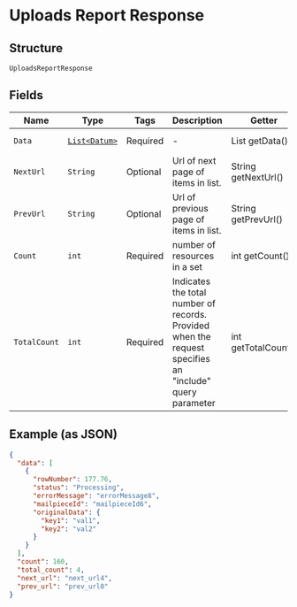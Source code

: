 
# Uploads Report Response

## Structure

`UploadsReportResponse`

## Fields

| Name | Type | Tags | Description | Getter | Setter |
|  --- | --- | --- | --- | --- | --- |
| `Data` | [`List<Datum>`](../../doc/models/datum.md) | Required | - | List<Datum> getData() | setData(List<Datum> data) |
| `NextUrl` | `String` | Optional | Url of next page of items in list. | String getNextUrl() | setNextUrl(String nextUrl) |
| `PrevUrl` | `String` | Optional | Url of previous page of items in list. | String getPrevUrl() | setPrevUrl(String prevUrl) |
| `Count` | `int` | Required | number of resources in a set | int getCount() | setCount(int count) |
| `TotalCount` | `int` | Required | Indicates the total number of records. Provided when the request specifies an "include" query parameter | int getTotalCount() | setTotalCount(int totalCount) |

## Example (as JSON)

```json
{
  "data": [
    {
      "rowNumber": 177.76,
      "status": "Processing",
      "errorMessage": "errorMessage8",
      "mailpieceId": "mailpieceId6",
      "originalData": {
        "key1": "val1",
        "key2": "val2"
      }
    }
  ],
  "count": 160,
  "total_count": 4,
  "next_url": "next_url4",
  "prev_url": "prev_url0"
}
```

